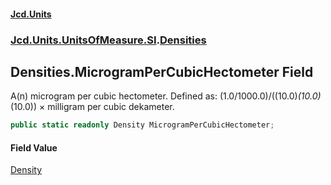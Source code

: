 #### [Jcd.Units](index.md 'index')
### [Jcd.Units.UnitsOfMeasure.SI](Jcd.Units.UnitsOfMeasure.SI.md 'Jcd.Units.UnitsOfMeasure.SI').[Densities](Densities.md 'Jcd.Units.UnitsOfMeasure.SI.Densities')

## Densities.MicrogramPerCubicHectometer Field

A(n) microgram per cubic hectometer. Defined as: (1.0/1000.0)/((10.0)*(10.0)*(10.0)) × milligram per cubic dekameter.

```csharp
public static readonly Density MicrogramPerCubicHectometer;
```

#### Field Value
[Density](Density.md 'Jcd.Units.UnitTypes.Density')